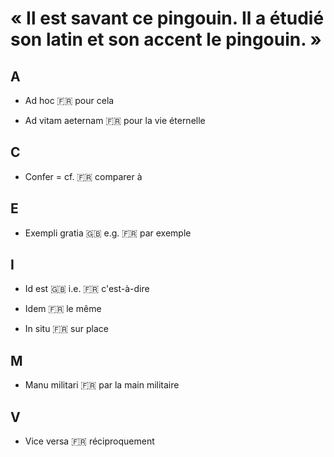 # &laquo; Il est savant ce pingouin. Il a étudié son latin et son accent le pingouin. &raquo;


A
---
+ Ad hoc :fr: pour cela

+ Ad vitam aeternam :fr: pour la vie éternelle

C
---
+ Confer = cf. :fr: comparer à

E
---
+ Exempli gratia :uk: e.g. :fr: par exemple

I
---
+ Id est :uk: i.e. :fr: c'est-à-dire

+ Idem :fr: le même

+ In situ :fr: sur place

M
---
+ Manu militari :fr: par la main militaire

V
---
+ Vice versa :fr: réciproquement
